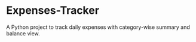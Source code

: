# Expenses-Tracker
A Python project to track daily expenses with category-wise summary and balance view.
